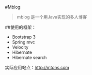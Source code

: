 #Mblog

> mblog 是一个用Java实现的多人博客

##使用的框架：
* Bootstrap 3
* Spring mvc
* Velocity
* Hibernate
* Hibernate search


实际应用站点：http://mtons.com

